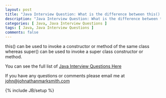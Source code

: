 ```yaml
---
layout: post
title: "Java Interview Question: What is the difference between this() and super()"
description: "Java Interview Question: What is the difference between this() and super()"
categories: [ Java, Java Interview Questions ]
tags: [ Java, Java Interview Questions ]
comments: false
---
```


   this() can be used to invoke a constructor or method of the same class whereas super() can be used to invoke a super class constructor or method.

You can see the full list of <a href="/java-interview-questions.html">Java Interview Questions Here</a>

If you have any questions or comments please email me at <a href="mailto:john@johnathanmarksmith.com">john@johnathanmarksmith.com</a>

{% include JB/setup %}
